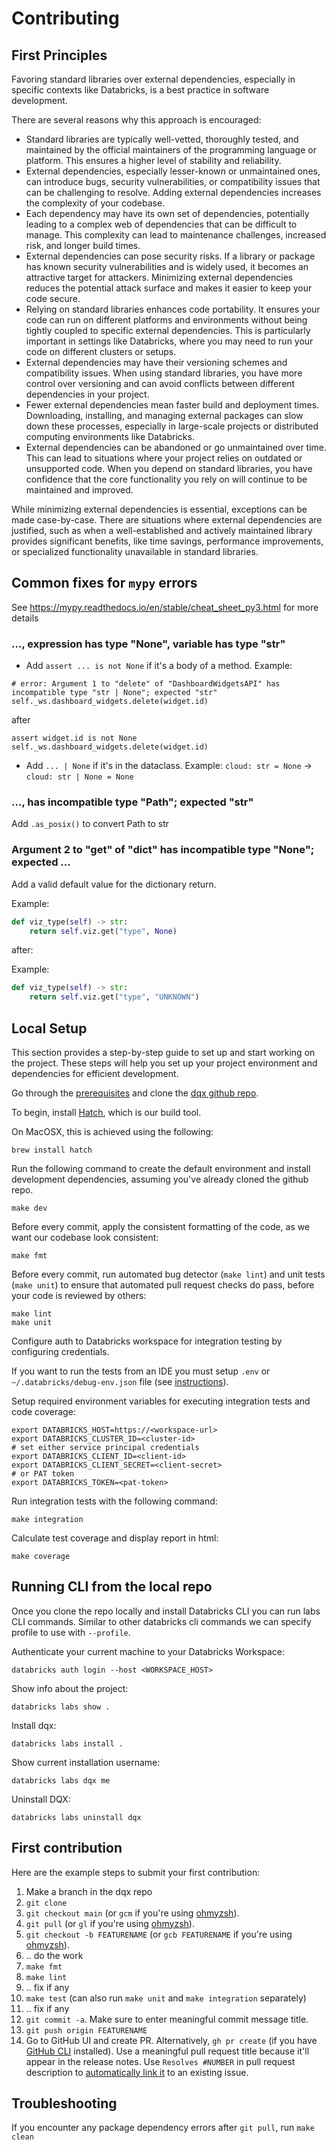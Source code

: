 # Contributing

## First Principles

Favoring standard libraries over external dependencies, especially in specific contexts like Databricks, is a best practice in software 
development. 

There are several reasons why this approach is encouraged:
- Standard libraries are typically well-vetted, thoroughly tested, and maintained by the official maintainers of the programming language or platform. This ensures a higher level of stability and reliability. 
- External dependencies, especially lesser-known or unmaintained ones, can introduce bugs, security vulnerabilities, or compatibility issues  that can be challenging to resolve. Adding external dependencies increases the complexity of your codebase. 
- Each dependency may have its own set of dependencies, potentially leading to a complex web of dependencies that can be difficult to manage. This complexity can lead to maintenance challenges, increased risk, and longer build times. 
- External dependencies can pose security risks. If a library or package has known security vulnerabilities and is widely used, it becomes an attractive target for attackers. Minimizing external dependencies reduces the potential attack surface and makes it easier to keep your code secure. 
- Relying on standard libraries enhances code portability. It ensures your code can run on different platforms and environments without being tightly coupled to specific external dependencies. This is particularly important in settings like Databricks, where you may need to run your code on different clusters or setups. 
- External dependencies may have their versioning schemes and compatibility issues. When using standard libraries, you have more control over versioning and can avoid conflicts between different dependencies in your project. 
- Fewer external dependencies mean faster build and deployment times. Downloading, installing, and managing external packages can slow down these processes, especially in large-scale projects or distributed computing environments like Databricks. 
- External dependencies can be abandoned or go unmaintained over time. This can lead to situations where your project relies on outdated or unsupported code. When you depend on standard libraries, you have confidence that the core functionality you rely on will continue to be maintained and improved. 

While minimizing external dependencies is essential, exceptions can be made case-by-case. There are situations where external dependencies are 
justified, such as when a well-established and actively maintained library provides significant benefits, like time savings, performance improvements, 
or specialized functionality unavailable in standard libraries.

## Common fixes for `mypy` errors

See https://mypy.readthedocs.io/en/stable/cheat_sheet_py3.html for more details

### ..., expression has type "None", variable has type "str"

* Add `assert ... is not None` if it's a body of a method. Example:

```
# error: Argument 1 to "delete" of "DashboardWidgetsAPI" has incompatible type "str | None"; expected "str"
self._ws.dashboard_widgets.delete(widget.id)
```

after

```
assert widget.id is not None
self._ws.dashboard_widgets.delete(widget.id)
```

* Add `... | None` if it's in the dataclass. Example: `cloud: str = None` -> `cloud: str | None = None`

### ..., has incompatible type "Path"; expected "str"

Add `.as_posix()` to convert Path to str

###  Argument 2 to "get" of "dict" has incompatible type "None"; expected ...

Add a valid default value for the dictionary return. 

Example: 
```python
def viz_type(self) -> str:
    return self.viz.get("type", None)
```

after:

Example: 
```python
def viz_type(self) -> str:
    return self.viz.get("type", "UNKNOWN")
```

## Local Setup

This section provides a step-by-step guide to set up and start working on the project. These steps will help you set up your project environment and dependencies for efficient development.

Go through the [prerequisites](./README.md#prerequisites) and clone the [dqx github repo](https://github.com/databrickslabs/dqx). 

To begin, install [Hatch](https://github.com/pypa/hatch), which is our build tool.

On MacOSX, this is achieved using the following:
```shell
brew install hatch
```

Run the following command to create the default environment and install development dependencies, assuming you've already cloned the github repo.
```shell
make dev
```

Before every commit, apply the consistent formatting of the code, as we want our codebase look consistent:
```shell
make fmt
```

Before every commit, run automated bug detector (`make lint`) and unit tests (`make unit`) to ensure that automated
pull request checks do pass, before your code is reviewed by others: 
```shell
make lint
make unit
```

Configure auth to Databricks workspace for integration testing by configuring credentials.

If you want to run the tests from an IDE you must setup `.env` or `~/.databricks/debug-env.json` file 
(see [instructions](https://github.com/databrickslabs/pytester?tab=readme-ov-file#debug_env_name-fixture)).

Setup required environment variables for executing integration tests and code coverage:
```shell
export DATABRICKS_HOST=https://<workspace-url>
export DATABRICKS_CLUSTER_ID=<cluster-id>
# set either service principal credentials
export DATABRICKS_CLIENT_ID=<client-id>
export DATABRICKS_CLIENT_SECRET=<client-secret>
# or PAT token
export DATABRICKS_TOKEN=<pat-token>
```

Run integration tests with the following command:
```shell
make integration
```

Calculate test coverage and display report in html:
```shell
make coverage
```

## Running CLI from the local repo

Once you clone the repo locally and install Databricks CLI you can run labs CLI commands.
Similar to other databricks cli commands we can specify profile to use with `--profile`.

Authenticate your current machine to your Databricks Workspace:
```commandline
databricks auth login --host <WORKSPACE_HOST>
```

Show info about the project:
```commandline
databricks labs show .
```

Install dqx:
```commandline
databricks labs install .
```

Show current installation username: 
```commandline
databricks labs dqx me
```

Uninstall DQX: 
```commandline
databricks labs uninstall dqx
```

## First contribution

Here are the example steps to submit your first contribution:

1. Make a branch in the dqx repo
2. `git clone`
3. `git checkout main` (or `gcm` if you're using [ohmyzsh](https://ohmyz.sh/)).
4. `git pull` (or `gl` if you're using [ohmyzsh](https://ohmyz.sh/)).
5. `git checkout -b FEATURENAME` (or `gcb FEATURENAME` if you're using [ohmyzsh](https://ohmyz.sh/)).
6. .. do the work
7. `make fmt`
8. `make lint`
9. .. fix if any
10. `make test` (can also run `make unit` and `make integration` separately)
11. .. fix if any
12. `git commit -a`. Make sure to enter meaningful commit message title.
13. `git push origin FEATURENAME`
14. Go to GitHub UI and create PR. Alternatively, `gh pr create` (if you have [GitHub CLI](https://cli.github.com/) installed). 
    Use a meaningful pull request title because it'll appear in the release notes. Use `Resolves #NUMBER` in pull
    request description to [automatically link it](https://docs.github.com/en/get-started/writing-on-github/working-with-advanced-formatting/using-keywords-in-issues-and-pull-requests#linking-a-pull-request-to-an-issue)
    to an existing issue.

## Troubleshooting

If you encounter any package dependency errors after `git pull`, run `make clean`
